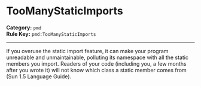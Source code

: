 # TooManyStaticImports
**Category:** `pmd`<br/>
**Rule Key:** `pmd:TooManyStaticImports`<br/>


-----

If you overuse the static import feature, it can make your program unreadable and  unmaintainable, polluting its namespace with all the static members you import. Readers of your code (including you, a few months after you wrote it) will not know which class a static member comes from (Sun 1.5 Language Guide).
